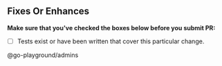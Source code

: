 ## Fixes Or Enhances


**Make sure that you've checked the boxes below before you submit PR:**
- [ ] Tests exist or have been written that cover this particular change.

@go-playground/admins
